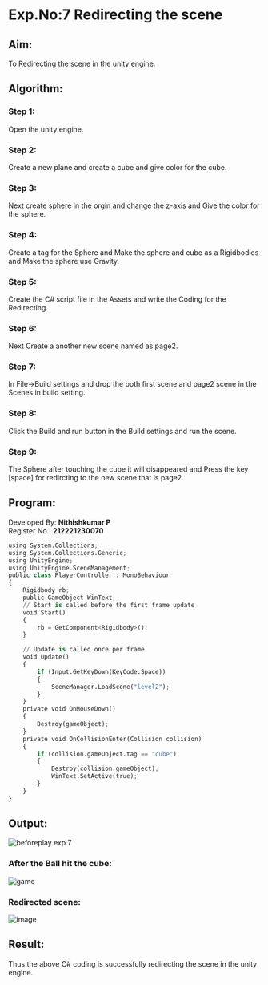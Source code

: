 # Exp.No:7 Redirecting the scene
## Aim:
To Redirecting the scene in the unity engine.


## Algorithm:
### Step 1:

Open the unity engine.

### Step 2:

Create a new plane and create a cube and give color for the cube.

### Step 3:

Next create sphere in the orgin and change the z-axis and Give the color for the sphere.

### Step 4:

Create a tag for the Sphere and Make the sphere and cube as a Rigidbodies and Make the sphere use Gravity.

### Step 5:

Create the C# script file in the Assets and write the Coding for the Redirecting.

### Step 6:

Next Create a another new scene named as page2.

### Step 7:

In File->Build settings and drop the both first scene and page2 scene in the Scenes in build setting.

### Step 8:

Click the Build and run button in the Build settings and run the scene.

### Step 9:

The Sphere after touching the cube it will disappeared and Press the key [space] for redircting to the new scene that is page2.



## Program:
Developed By: **Nithishkumar P**
</br>
Register No.: **212221230070**
```python
using System.Collections;
using System.Collections.Generic;
using UnityEngine;
using UnityEngine.SceneManagement;
public class PlayerController : MonoBehaviour
{
    Rigidbody rb;
    public GameObject WinText;
    // Start is called before the first frame update
    void Start()
    {
        rb = GetComponent<Rigidbody>();
    }

    // Update is called once per frame
    void Update()
    {
        if (Input.GetKeyDown(KeyCode.Space))
        {
            SceneManager.LoadScene("level2");
        }
    }
    private void OnMouseDown()
    {
        Destroy(gameObject);
    }
    private void OnCollisionEnter(Collision collision)
    {
        if (collision.gameObject.tag == "cube")
        {
            Destroy(collision.gameObject);
            WinText.SetActive(true);
        }
    }
}
```

## Output:
![beforeplay exp 7](https://github.com/NITHISHKUMAR-P/Redirecting-the-scene/assets/93427017/48074c64-b571-4741-8cce-e218916a0cd0)
### After the Ball hit the cube:
![game](https://github.com/NITHISHKUMAR-P/Redirecting-the-scene/assets/93427017/d585f457-82bf-4c70-86d7-cef353b1fdf1)
### Redirected scene:
![image](https://github.com/NITHISHKUMAR-P/Redirecting-the-scene/assets/93427017/59e77659-76a3-4fe4-b288-4f6086114235)


## Result:
Thus the above C# coding is successfully redirecting the scene in the unity engine.
